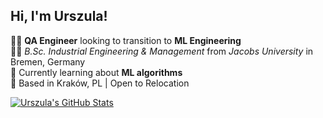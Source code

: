 ## Hi, I'm Urszula! 

👩‍💻 **QA Engineer** looking to transition to **ML Engineering**<br/>
👩‍🎓 *B.Sc. Industrial Engineering & Management* from *Jacobs University* in Bremen, Germany<br/>
💭 Currently learning about **ML algorithms**<br/>
🏡 Based in Kraków, PL | Open to Relocation

[![Urszula's GitHub Stats](https://github-readme-stats.vercel.app/api?username=ula-salwa&show_icons=true&theme=tokyonight)](https://github.com/ula-salwa/github-readme-stats)
